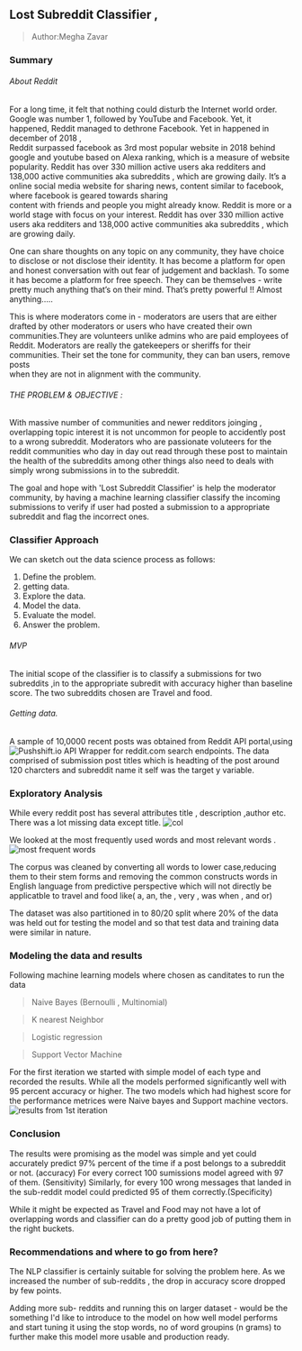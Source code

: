 ##  Lost Subreddit Classifier ,
> Author:Megha Zavar

### Summary
###### About Reddit
For a long time, it felt that nothing could disturb the Internet world order. Google was number 1, followed by YouTube and 
Facebook. Yet, it happened, Reddit managed to dethrone Facebook. Yet in happened in december of 2018 ,  
Reddit surpassed facebook as  3rd most popular website in 2018 behind google and youtube based on Alexa ranking,
which is a measure of website popularity. Reddit has over 330 million active users aka redditers and  138,000 active communities aka subreddits , which are growing
daily. 
It’s a online social media website for sharing news, content similar to facebook, where facebook is geared towards sharing  
content  with friends and people  you might already know. Reddit is more or a world stage with focus on your interest.
Reddit has over 330 million active users aka redditers and  138,000 active communities aka subreddits , which are growing
daily. 

One can share thoughts on any topic on any community, they have choice to  disclose  or not disclose their identity.
It has become a platform for open and  honest conversation with out fear of judgement and backlash. To some it has
become a platform for free speech. They can be themselves - write  pretty much anything that’s on their mind. That’s 
pretty powerful !! Almost  anything.....

This is where moderators come in - moderators are users that are either drafted by other moderators or users who have created
their own communities.They are volunteers unlike admins who are paid employees of Reddit. Moderators are really the 
gatekeepers or sheriffs for their communities. Their set the tone for community, they can ban users, remove posts  
when they are not in alignment with the community.

###### THE PROBLEM  & OBJECTIVE :
With massive number of communities   and  newer redditors joinging , overlapping topic interest it is  not uncommon for people
to accidently post  to a wrong subreddit. Moderators who are passionate voluteers for the reddit communities who
day in day out read through these post to maintain the health of the subreddits among other things  also need to deals
with simply wrong submissions in to the subreddit.

The goal and hope with 'Lost Subreddit Classifier' is help the moderator community, by having a machine learning classifier
classify the incoming submissions to verify if user had posted a submission to a appropriate subreddit and flag the 
incorrect ones.

### Classifier Approach
We can sketch out the data science process as follows:
1. Define the problem.
2. getting data.
3. Explore the data.
4. Model the data.
5. Evaluate the model.
6. Answer the problem.

######   MVP
The initial scope of the classifier is to classify a submissions for two subreddits ,in to the appropriate subredit with
accuracy higher than baseline score. The two subreddits chosen are Travel and food.

######  Getting data.
A sample of 10,0000 recent posts was obtained from Reddit API portal,using
![Pushshift.io](https://pushshift.io/api-parameters/) API Wrapper for reddit.com search endpoints.
The data comprised of submission post titles which is headting of the post around 120 charcters and  subreddit name
it self was the target y variable. 

### Exploratory Analysis
While every reddit post has several attributes  title , description ,author  etc.  There was a lot missing data except title.
![col](https://git.generalassemb.ly/mzavar/project_3/blob/master/eda.png)

We looked at the most frequently used words and most relevant words .
![most frequent words](https://git.generalassemb.ly/mzavar/project_3/blob/master/bag%20of%20words.png)

The corpus was cleaned by converting all words to  lower case,reducing them to their stem forms and removing the common constructs words in English language from predictive perspective which will not  directly be applicatble to travel and food like( a, an, the , very , was when , and or)

The dataset was also partitioned in  to 80/20 split  where 20% of the data was held out for testing the model and so that test data and training data were similar in nature. 

### Modeling the data and results
Following machine learning models where chosen  as canditates to run the data
 > Naive Bayes (Bernoulli , Multinomial)
 
 > K nearest Neighbor
 
 > Logistic regression
 
 > Support Vector Machine
 
 For the first iteration we started with simple model of each type and recorded the results. While all the models performed significantly well with 95 percent accuracy or higher. The two models which had highest score for the performance metrices were Naive bayes and Support machine vectors.
 ![results from 1st iteration](https://git.generalassemb.ly/mzavar/project_3/blob/master/results-pass-1.png)
 
### Conclusion
The results were promising as the model was simple and yet could accurately predict 97% percent of the time if a post belongs to a subreddit or not.  (accuracy)
For every correct 100 sumissions model agreed with 97 of them. (Sensitivity)
Similarly, for every 100 wrong messages that landed in the sub-reddit model could predicted 95 of them correctly.(Specificity)

While it might be  expected as Travel and Food may not have a lot of overlapping words and classifier can do a pretty good job of putting them in the right buckets.

### Recommendations and where to go from here?
The NLP classifier is certainly suitable for solving the problem here. As we increased the number of sub-reddits , the drop in accuracy score  dropped by few points.

Adding more sub- reddits and running this on larger dataset - would be the something I'd like to introduce to the model on how well model performs and start tuning it using the stop words,  no of word groupins (n grams) to further make this model
more usable and production ready.









